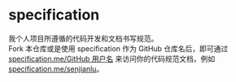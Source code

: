 # specification
我个人项目所遵循的代码开发和文档书写规范。  
Fork 本仓库或是使用 specification 作为 GitHub 仓库名后，即可通过 [specification.me/GitHub 用户名](https://specification.me/GitHub_用户名) 来访问你的代码规范文档，例如 [specification.me/senjianlu](https://specification.me/senjianlu)。